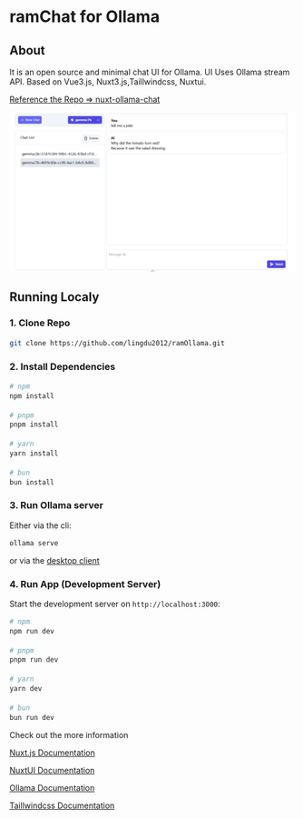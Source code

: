 
# ramChat for Ollama

## About

It is an open source and minimal chat UI for Ollama. UI Uses Ollama stream API. Based on Vue3.js, Nuxt3.js,Taillwindcss, Nuxtui.

[Reference the Repo => nuxt-ollama-chat](https://github.com/apoStyLEE/nuxt-ollama-chat)

![Model Selector](./screenshots/snapshot.png)

## Running Localy

### 1. Clone Repo

```bash
git clone https://github.com/lingdu2012/ramOllama.git
```

### 2. Install Dependencies

```bash
# npm
npm install

# pnpm
pnpm install

# yarn
yarn install

# bun
bun install
```

### 3. Run Ollama server

Either via the cli:

```bash
ollama serve
```

or via the [desktop client](https://ollama.com/download)

### 4. Run App (Development Server)

Start the development server on `http://localhost:3000`:

```bash
# npm
npm run dev

# pnpm
pnpm run dev

# yarn
yarn dev

# bun
bun run dev
```

Check out the more information

[Nuxt.js Documentation](https://nuxt.com/docs/getting-started/deployment)

[NuxtUI Documentation](https://ui.nuxt.com/getting-started)

[Ollama Documentation](https://ollama.com)

[Taillwindcss Documentation](https://www.tailwindcss.cn/docs/installation)
